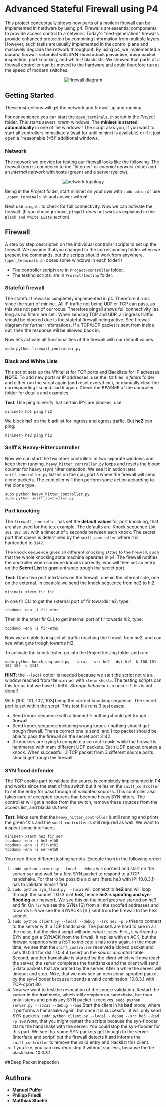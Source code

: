 # Advanced Stateful Firewall using P4

This project conceptually shows how parts of a modern firewall can be implemented in hardware by using p4. Firewalls are essential components to provide access control to a network. Today's "next-generation" firewalls provide enhanced protection by combining information from multiple layers. However, such tasks are usually implemented in the control plane and massively degrade the network throughput. By using p4, we implemented a stateful firewall, extended with SYN-flood attack prevention, deep packet inspection, port knocking, and white-/ blacklists. We showed that parts of a firewall controller can be moved to the hardware and could therefore run at the speed of modern switches.

<p align="center">
<img src="images/firewall.png" title="firewall diagram">
<p/>

## Getting Started

These instructions will get the network and firewall up and running.

For convenience you can start the `open_terminals.sh` script in the _Project_ folder. This starts several _xterm_ windows. The **mininet is started automatically** in one of the windows!! The script asks you, if you want to start all controllers immediately (wait for until mininet is available) or if it just open a "reasonable (=5)" additional windows.

### Network
The network we provide for testing our firewall looks like the following. The firewall (red) is connected to the "internet" or _external network_ (blue) and an _internal network_ with hosts (green) and a server (yellow).

<p align="center">
<img src="images/topology.png" title="network topology">
<p/>

Being in the _Project_ folder, start mininet on your own with
`sudo p4run`
or use
`./open_terminals.sh`
and answer with **n**!

Next use `pingall` to check for full connectivity. Now we can activate the firewall. (If you chose **y** above, `pingall` does not work as explained in the `Black and White Lists` section).

## Firewall

A step by step description on the individual controller scripts to set up the firewall. We assume that you changed to the corresponding folder when we present the commands, but the scripts should work from anywhere. (`open_terminals.sh` opens some windows in each folder!)
* The controller scripts are in `Project/controller` folder.
* The testing scripts, are in `Project/testing` folder.

### Stateful firewall
The stateful firewall is completely implemented in p4. Therefore it runs since the start of mininet. All IP traffic not being UDP or TCP can pass, as this was not part of our focus. Therefore pingall shows full connectivity (as long as no filters are set). When sending TCP and UDP, all ingress traffic should be blocked due to the stateful firewall being active. See firewall diagram for further informations. If a TCP/UDP packet is sent from inside out, then the response will be allowed back in.

Now lets activate all functionalities of the firewall with our default values.
```
sudo python firewall_controller.py
```

### Black and White Lists
This script sets up the Whitelist for TCP ports and Blacklists for IP adresses.
**NOTE**: To add new ports or IP addresses, use the *.txt* files in *filters* folder and either run the script again (and reset everything), or manually clear the corresponding list and load it again. Check the README of the controller folder for details and examples.

**Test:** Use ping to verify that certain IP's are blocked, use:
```
mininet> he1 ping hi2
```
We block **he1** on the blacklist for ingress and egress traffic.
But **he2** can ping:
```
mininet> he2 ping hi2
```

### Sniff & Heavy-Hitter controller
Now we can start the two other controllers in two separate windows and keep them running.
`heavy_hitter_controller.py` loops and resets the bloom counter for heavy (syn) hitter detection. We see it in action later.
`sniff_controller.py` listens on the cpu_port `8` where the firewall will send clone packets. The controller will then perform some action according to the clone type.
```
sudo python heavy_hitter_controller.py
sudo python sniff_controller.py
```  

### Port knocking
The `firewall_controller` has set the **default values** for port knocking, that are also used for the test example. The defaults are: Knock sequence `100 101 102 103` with a timeout of `5` seconds between each knock. The secret port that opens is determined by the `sniff_controller` where it is hardcoded to `3142`.

The knock sequence gives all different knocking states to the firewall, such that the whole knocking state machine operates in p4. The firewall notifies the controller when someone knocks correctly, who will then set an entry on the **Secret List** to grant entrance trough the secret port.

**Test:** Open two port interfaces on the firewall, one on the internal side, one on the external. In example we send the knock sequence from he2 to hi2.
```
mininet> xterm fir fir
```
In one fir CLI to get the external port of fir towards he2, type:
```
tcpdump -enn -i fir-eth2
```
Then in the other fir CLI, to get internal port of fir towards hi2, type:
```
tcpdump -enn -i fir-eth5
```
Now we are able to inspect all traffic reaching the firewall from he2, and can see what gets trough towards hi2.

To activate the knock tester, go into the Project/testing folder and run:
```
sudo python knock_seq_send.py --local --src he2 --dst hi2 -k 100 101 102 103 -s 3142
```
**HINT**: the `--local` option is needed because we start the script not via a window reached from the `mininet` with `xterm <host>`. The testing scripts can this for us but we have to tell it. _Strange behavior_ can occur if this is not done!!

With [100, 101, 102, 103] being the correct knocking sequence. The secret port is set within the script.
This test file runs 3 test cases:

* Send knock sequence with a timeout-> nothing should get trough firewall.
* Send knock sequence including wrong knock-> nothing should get trough firewall. Then a correct one is send, and 1 tcp packet should be able to pass the firewall on the secret port 3142.
* 3 knockers are trying to complete a correct knock, while the firewall is hammered with many different UDP packets. Each UDP packet creates a knock. When successful, 3 TCP packet from 3 different source ports should get trough the firewall.

### SYN flood defender
The TCP cookie part to validate the source is completely implemented in P4 and works since the start of the switch but it relies on the `sniff_controller` to set the entry for pass through of validated sources.
This controller also takes care of accepted sources that become heavy SYN hitters. The controller will get a notice from the switch, remove these sources from the access list, and blacklists them.

**Test:**
Make sure that the `heavy_hitter_controller` is still running and prints the green 'X's and the `sniff_controller` is still required as well.
We want to inspect some interfaces
```
mininet> xterm he3 fir ser
tcpdump -enn -i he3-eth0
tcpdump -enn -i fir-eth2
tcpdump -enn -i ser-eth0
```

You need three different testing scripts. Execute them in the following order:
1. `sudo python server.py --local --debug` will connect and start on the server `ser` and wait for a first SYN packet to respond to a TCP handshake. For that to be possible a client (here: he3 with IP: 10.0.3.1) has to validate himself first.
2. `sudo python syn_flood.py --local` will connect to **he2** and will loop through the subnet 10.0.3.x of **he3**, hence **he2 is spoofing and syn-flooding** our network. We see this on the interfaces we started on he3 and fir. On `fir` we see the SYNs [S] from all the spoofed addresses and towards `he3` we see the SYNACKs [S.] sent from the firewall to the he3 subnet.
3. `sudo python client.py --local --debug --src he3 -p 5` tries to connect to the server with a TCP handshake. The packets are hard to see in all the noise, but the client script will print what it sees.
First, it will send a SYN and get a SYNACK from the firwall. It replies with an ACK, but the firewall responds with a RST to indicate it has to try again. In the mean time, we see that the `sniff_controller` received a cloned packet and sets 10.0.3.1 for dst 10.0.4.4 (=ser) on the _source accepted_ table.
Second, another handshake is started by the client which will now reach the server, the server completes the handshake and the client will send 5 data packets that are printed by the server. After a while the server will timeout and stop.
_Note_, that we now see an occasional spoofed packet by the syn-flooder because it sends a valid combination: 10.0.3.1 with TCP-dport 80.
4. Now we want to test the revocation of the source validation. Restart the server in the **bad** mode, which still completes a handshake, but then only listens and prints any SYN packet it receives.
`sudo python server.py --local --debug --bad`
Start the client in its **bad** mode, where it performs a handshake again, but once it is successful, it will only send SYN packets.
`sudo python client.py --local --debug --src he3 --bad -p 100`
_Note_, that you might restart the scripts because the syn-flooder starts the handshake with the server. You could stop the syn-flooder for this part.
We see that some SYN packets get through to the server (interface and script) but the firewall detects it and informs the `sniff_controller` to remove the valid entry and blacklist this client.
5. If you like, you can now redo step 3 without success, because the be blacklisted 10.0.3.1.


##Deep Packet inspection




## Authors

* **Manuel Pulfer**
* **Philipp Friedli**
* **Matthias Staehli**
